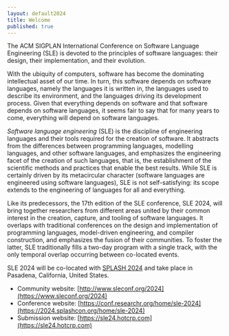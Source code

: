 ```yaml
---
layout: default2024
title: Welcome
published: true
---
```


The ACM SIGPLAN International Conference on Software Language Engineering (SLE) is devoted to the principles of software languages: their design, their implementation, and their evolution.

With the ubiquity of computers, software has become the dominating intellectual asset of our time. In turn, this software depends on software languages, namely the languages it is written in, the languages used to describe its environment, and the languages driving its development process. Given that everything depends on software and that software depends on software languages, it seems fair to say that for many years to come, everything will depend on software languages.

*Software language engineering* (SLE) is the discipline of engineering languages and their tools required for the creation of software. It abstracts from the differences between programming languages, modelling languages, and other software languages, and emphasizes the engineering facet of the creation of such languages, that is, the establishment of the scientific methods and practices that enable the best results. While SLE is certainly driven by its metacircular character (software languages are engineered using software languages), SLE is not self-satisfying: its scope extends to the engineering of languages for all and everything.

Like its predecessors, the 17th edition of the SLE conference, SLE 2024, will bring together researchers from different areas united by their common interest in the creation, capture, and tooling of software languages. It overlaps with traditional conferences on the design and implementation of programming languages, model-driven engineering, and compiler construction, and emphasizes the fusion of their communities. To foster the latter, SLE traditionally fills a two-day program with a single track, with the only temporal overlap occurring between co-located events.

SLE 2024 will be co-located with [SPLASH 2024](https://2024.splashcon.org/) and take place in Pasadena, California, United States.

* Community website: [http://www.sleconf.org/2024](https://www.sleconf.org/2024)
* Conference website: [https://conf.researchr.org/home/sle-2024](https://2024.splashcon.org/home/sle-2024)
* Submission website: [https://sle24.hotcrp.com](https://sle24.hotcrp.com)
